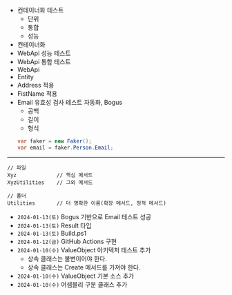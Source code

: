 - 컨테이너화 테스트
  - 단위
  - 통합
  - 성능
- 컨테이너화
- WebApi 성능 테스트
- WebApi 통합 테스트
- WebApi
- Entity
- Address 적용
- FistName 적용
- Email 유효성 검사 테스트 자동화, Bogus
  - 공백
  - 길이
  - 형식
  ```cs
  var faker = new Faker();
  var email = faker.Person.Email;
  ```

---

```
// 파일
Xyz				// 핵심 메서드
XyzUtilities	// 그외 메서드

// 폴더
Utilities		// 더 명확한 이름(확장 메서드, 정적 메서드)
```

- `2024-01-13(토)` Bogus 기반으로 Email 테스트 성공
- `2024-01-13(토)` Result 타입
- `2024-01-13(토)` Build.ps1
- `2024-01-12(금)` GitHub Actions 구현
- `2024-01-10(수)` ValueObject 아키텍처 테스트 추가
  - 상속 클래스는 불변이어야 한다.
  - 상속 클래스는 Create 메서드를 가져야 한다.
- `2024-01-10(수)` ValueObject 기본 소스 추가
- `2024-01-10(수)` 어셈블리 구분 클래스 추가